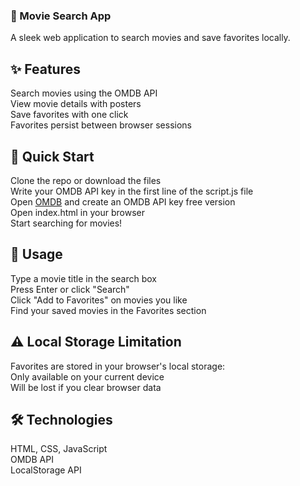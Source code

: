 ### 🎥 Movie Search App
A sleek web application to search movies and save favorites locally.

## ✨ Features

Search movies using the OMDB API \
View movie details with posters \
Save favorites with one click \
Favorites persist between browser sessions 

## 🚀 Quick Start

Clone the repo or download the files \
Write your OMDB API key in the first line of the script.js file \
Open [OMDB](https://www.omdbapi.com/apikey.aspx) and create an OMDB API key free version \
Open index.html in your browser \
Start searching for movies! 

## 📱 Usage

Type a movie title in the search box \
Press Enter or click "Search" \
Click "Add to Favorites" on movies you like \
Find your saved movies in the Favorites section 

## ⚠️ Local Storage Limitation

Favorites are stored in your browser's local storage: \
Only available on your current device \
Will be lost if you clear browser data 

## 🛠️ Technologies

HTML, CSS, JavaScript \
OMDB API \
LocalStorage API 
